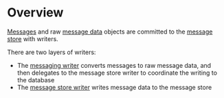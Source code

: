 # Overview

[Messages](/user-guide/messages-and-message-data/messages.md) and raw [message data](/user-guide/messages-and-message-data/message-data.md) objects are committed to the [message store](/user-guide/message-store) with writers.

There are two layers of writers:

- The [messaging writer](./messaging-writer.md) converts messages to raw message data, and then delegates to the message store writer to coordinate the writing to the database
- The [message store writer](./message-store-writer.md) writes message data to the message store
